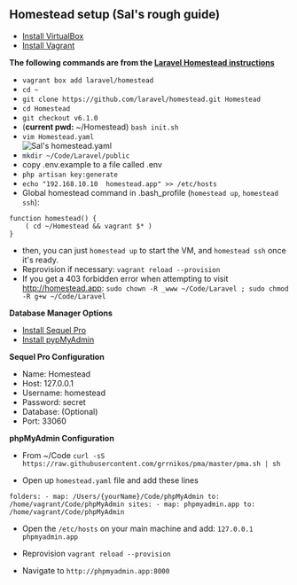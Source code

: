 ## Homestead setup (Sal's rough guide)  

- [Install VirtualBox](https://www.virtualbox.org/)  
- [Install Vagrant](https://www.vagrantup.com/)  

**The following commands are from the [Laravel Homestead instructions](https://laravel.com/docs/5.4/homestead#installation-and-setup)**  
- `vagrant box add laravel/homestead`  
- `cd ~`  
- `git clone https://github.com/laravel/homestead.git Homestead`
- `cd Homestead`  
- `git checkout v6.1.0`  
- (**current pwd:** ~/Homestead) `bash init.sh`  
- `vim Homestead.yaml`  
   ![Sal's homestead.yaml](http://nicetouch.co/wp-content/uploads/2017/09/Screenshot-2017-09-19-16.59.03.png)  
- `mkdir ~/Code/Laravel/public`  
- copy .env.example to a file called .env
- `php artisan key:generate`
- `echo "192.168.10.10  homestead.app" >> /etc/hosts`  
- Global homestead command in .bash_profile (`homestead up`, `homestead ssh`):  
```
function homestead() {  
    ( cd ~/Homestead && vagrant $* )  
}
```  
- then, you can just `homestead up` to start the VM, and `homestead ssh` once it's ready.
- Reprovision if necessary: `vagrant reload --provision` 
- If you get a 403 forbidden error when attempting to visit http://homestead.app: `sudo chown -R _www ~/Code/Laravel ; sudo chmod -R g+w ~/Code/Laravel`  

**Database Manager Options**

- [Install Sequel Pro](https://www.sequelpro.com/)
- [Install pypMyAdmin](https://www.phpmyadmin.net/)

**Sequel Pro Configuration**

- Name: Homestead
- Host: 127.0.0.1
- Username: homestead
- Password: secret
- Database: (Optional)
- Port: 33060

**phpMyAdmin Configuration**

- From ~/Code
`curl -sS https://raw.githubusercontent.com/grrnikos/pma/master/pma.sh | sh`

- Open up `homestead.yaml` file and add these lines

`folders:
    - map: /Users/{yourName}/Code/phpMyAdmin
      to: /home/vagrant/Code/phpMyAdmin
sites:
    - map: phpmyadmin.app
      to: /home/vagrant/Code/phpMyAdmin`

- Open the `/etc/hosts` on your main machine and add:
`127.0.0.1  phpmyadmin.app`

- Reprovision
`vagrant reload --provision` 

- Navigate to
`http://phpmyadmin.app:8000`